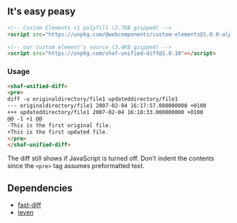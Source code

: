 ## It's easy peasy

```html
<!-- Custom Elements v1 polyfill (2.7KB gzipped) -->
<script src="https://unpkg.com/@webcomponents/custom-elements@1.0.0-alpha.3"></script>
```

```html
<!-- our custom element's source (3.4KB gzipped) -->
<script src="https://unpkg.com/shaf-unified-diff@1.0.10"></script>
```

### Usage

```html
<shaf-unified-diff>
<pre>
diff -u originaldirectory/file1 updateddirectory/file1
--- originaldirectory/file1 2007-02-04 16:17:57.000000000 +0100
+++ updateddirectory/file1 2007-02-04 16:18:33.000000000 +0100
@@ -1 +1 @@
-This is the first original file.
+This is the first updated file.
</pre>
</shaf-unified-diff>
```

The diff still shows if JavaScript is turned off. Don't indent the contents since the `<pre>` tag assumes preformatted text.

## Dependencies

* [fast-diff](https://github.com/jhchen/fast-diff)
* [leven](https://github.com/sindresorhus/leven)
